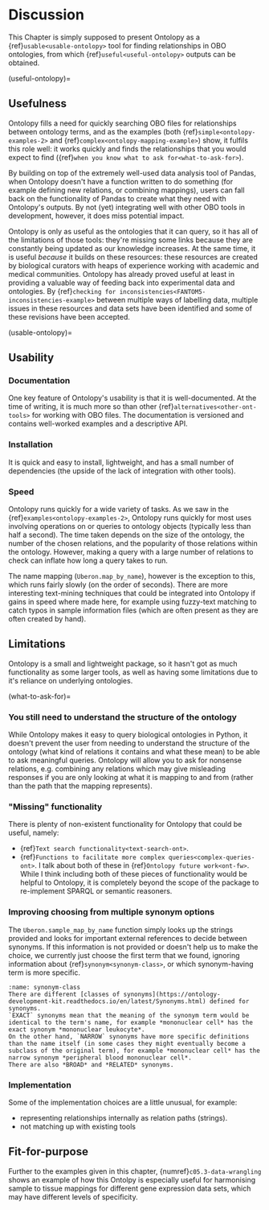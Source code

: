# Discussion
This Chapter is simply supposed to present Ontolopy as a {ref}`usable<usable-ontolopy>` tool for finding relationships in OBO ontologies, from which {ref}`useful<useful-ontolopy>` outputs can be obtained.

(useful-ontolopy)=
## Usefulness
Ontolopy fills a need for quickly searching OBO files for relationships between ontology terms, and as the examples (both {ref}`simple<ontolopy-examples-2>` and {ref}`complex<ontolopy-mapping-example>`) show, it fulfils this role well: it works quickly and finds the relationships that you would expect to find ({ref}`when you know what to ask for<what-to-ask-for>`).

By building on top of the extremely well-used data analysis tool of Pandas, when Ontolopy doesn't have a function written to do something (for example defining new relations, or combining mappings), users can fall back on the functionality of Pandas to create what they need with Ontolopy's outputs.
By not (yet) integrating well with other OBO tools in development, however, it does miss potential impact.

Ontolopy is only as useful as the ontologies that it can query, so it has all of the limitations of those tools: they're missing some links because they are constantly being updated as our knowledge increases.
At the same time, it is useful *because* it builds on these resources: these resources are created by biological curators with heaps of experience working with academic and medical communities.
Ontolopy has already proved useful at least in providing a valuable way of feeding back into experimental data and ontologies.
By {ref}`checking for inconsistencies<FANTOM5-inconsistencies-example>` between multiple ways of labelling data, multiple issues in these resources and data sets have been identified and some of these revisions have been accepted. 

(usable-ontolopy)=
## Usability
### Documentation
One key feature of Ontolopy's usability is that it is well-documented.
At the time of writing, it is much more so than other {ref}`alternatives<other-ont-tools>` for working with OBO files.
The documentation is versioned and contains well-worked examples and a descriptive API.

### Installation
It is quick and easy to install, lightweight, and has a small number of dependencies (the upside of the lack of integration with other tools).

### Speed
[//]: # (TODO: Compare with speeds of Protege/OwlReady2 for similar tasks: would need to use SPARQL queries to find all relations between objects - https://owlready2.readthedocs.io/en/v0.32/sparql.html - https://stackoverflow.com/questions/39560665/find-all-relations-between-2-nodes-using-sparql )
Ontolopy runs quickly for a wide variety of tasks.
As we saw in the {ref}`examples<ontolopy-examples-2>`, Ontolopy runs quickly for most uses involving operations on or queries to ontology objects (typically less than half a second). 
The time taken depends on the size of the ontology, the number of the chosen relations, and the popularity of those relations within the ontology.
However, making a query with a large number of relations to check can inflate how long a query takes to run.

The name mapping (`Uberon.map_by_name`), however is the exception to this, which runs fairly slowly (on the order of seconds). 
There are more interesting text-mining techniques that could be integrated into Ontolopy if gains in speed where made here, for example using fuzzy-text matching to catch typos in sample information files (which are often present as they are often created by hand).

## Limitations
Ontolopy is a small and lightweight package, so it hasn't got as much functionality as some larger tools, as well as having some limitations due to it's reliance on underlying ontologies.

(what-to-ask-for)=
### You still need to understand the structure of the ontology
While Ontolopy makes it easy to query biological ontologies in Python, it doesn't prevent the user from needing to understand the structure of the ontology (what kind of relations it contains and what these mean) to be able to ask meaningful queries.
Ontolopy will allow you to ask for nonsense relations, e.g. combining any relations which may give misleading responses if you are only looking at what it is mapping to and from (rather than the path that the mapping represents).

### "Missing" functionality
There is plenty of non-existent functionality for Ontolopy that could be useful, namely:
- {ref}`Text search functionality<text-search-ont>`.
- {ref}`Functions to facilitate more complex queries<complex-queries-ont>`.
I talk about both of these in {ref}`Ontolopy future work<ont-fw>`.
While I think including both of these pieces of functionality would be helpful to Ontolopy, it is completely beyond the scope of the package to re-implement SPARQL or semantic reasoners.

[//]: # (TODO: Explain quality of coverage where that's relevant - if anywhere)
<!--
(quality-coverage)=
### Mapping quality and coverage are constrained by ontologies
[//]: # (TODO: Write)
-->


[//]: # (TODO: Move this to a limitation of the mapping itself)
<!--
### Only maps to one term
When mapping by ontology or name, multiple mappings can be retrieved, but when finding an overall mapping, only one (per method) is chosen. 
An good example of this is leukocytes, which are part of the blood and the immune system.
-->

### Improving choosing from multiple synonym options
The `Uberon.sample_map_by_name` function simply looks up the strings provided and looks for important external references to decide between synonyms. If this information is not provided or doesn't help us to make the choice, we currently just choose the first term that we found, ignoring information about  {ref}`synonym<synonym-class>`, or which synonym-having term is more specific.

```{margin} Classes of synonyms
:name: synonym-class
There are different [classes of synonyms](https://ontology-development-kit.readthedocs.io/en/latest/Synonyms.html) defined for synonyms. 
`EXACT` synonyms mean that the meaning of the synonym term would be identical to the term's name, for example *mononuclear cell* has the exact synonym *mononuclear leukocyte*. 
On the other hand, `NARROW` synonyms have more specific definitions than the name itself (in some cases they might eventually become a subclass of the original term), for example *mononuclear cell* has the narrow synonym *peripheral blood mononuclear cell*.
There are also *BROAD* and *RELATED* synonyms.
```

### Implementation
[//]: # (TODO: Write)

Some of the implementation choices are a little unusual, for example:
- representing relationships internally as relation paths (strings).
- not matching up with existing tools

## Fit-for-purpose
[//]: # (TODO: Write)

Further to the examples given in this chapter, {numref}`c05.3-data-wrangling` shows an example of how this Ontolpy is especially useful for harmonising sample to tissue mappings for different gene expression data sets, which may have different levels of specificity.